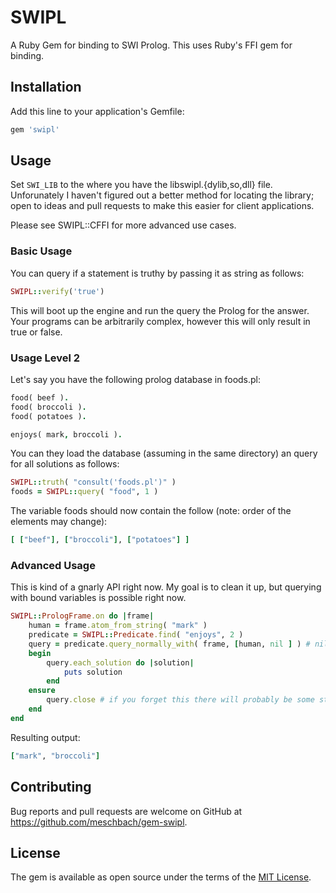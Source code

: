 # SWIPL

A Ruby Gem for binding to SWI Prolog. This uses Ruby's FFI gem for binding.

## Installation

Add this line to your application's Gemfile:

```ruby
gem 'swipl'
```

## Usage

Set `SWI_LIB` to the where you have the libswipl.{dylib,so,dll} file.  Unforunately I haven't figured out a better method for locating the library; open to ideas and pull requests to make this easier for client applications.

Please see SWIPL::CFFI for more advanced use cases.

### Basic Usage

You can query if a statement is truthy by passing it as string as follows:
```ruby
SWIPL::verify('true')
```

This will boot up the engine and run the query the Prolog for the answer.  Your programs can be arbitrarily complex, however this will only result in true or false.

### Usage Level 2

Let's say you have the following prolog database in foods.pl: 

```prolog
food( beef ).
food( broccoli ).
food( potatoes ).

enjoys( mark, broccoli ).
```

You can they load the database (assuming in the same directory) an query for all solutions as follows:

```ruby
SWIPL::truth( "consult('foods.pl')" )
foods = SWIPL::query( "food", 1 )
```

The variable foods should now contain the follow (note: order of the elements may change):
```ruby
[ ["beef"], ["broccoli"], ["potatoes"] ]
```

### Advanced Usage

This is kind of a gnarly API right now.  My goal is to clean it up, but querying with bound variables is
possible right now.

```ruby
SWIPL::PrologFrame.on do |frame|
	human = frame.atom_from_string( "mark" )
	predicate = SWIPL::Predicate.find( "enjoys", 2 )
	query = predicate.query_normally_with( frame, [human, nil ] ) # nil will result in an unground variable
	begin
		query.each_solution do |solution|
			puts solution
		end
	ensure
		query.close # if you forget this there will probably be some strange statement about no foreign frame
	end
end
```

Resulting output:
```ruby
["mark", "broccoli"]
```


## Contributing

Bug reports and pull requests are welcome on GitHub at https://github.com/meschbach/gem-swipl.


## License

The gem is available as open source under the terms of the [MIT License](http://opensource.org/licenses/MIT).

